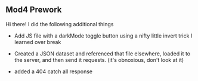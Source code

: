 ## Mod4 Prework

Hi there! I did the following additional things

- Add JS file with a darkMode toggle button using a nifty little invert trick I learned over break

- Created a JSON dataset and referenced that file elsewhere, loaded it to the server, and then send it requests. (it's obnoxious, don't look at it)

- added a 404 catch all response
